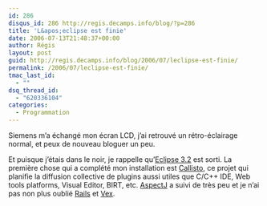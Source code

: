 ```yaml
---
id: 286
disqus_id: 286 http://regis.decamps.info/blog/?p=286
title: 'L&apos;eclipse est finie'
date: 2006-07-13T21:48:37+00:00
author: Régis
layout: post
guid: http://regis.decamps.info/blog/2006/07/leclipse-est-finie/
permalink: /2006/07/leclipse-est-finie/
tmac_last_id:
  - ""
dsq_thread_id:
  - "620336104"
categories:
  - Programmation
---
```

Siemens m’a échangé mon écran LCD, j’ai retrouvé un rétro-éclairage normal, et peux de nouveau bloguer un peu.

Et puisque j’étais dans le noir, je rappelle qu’[Eclipse 3.2](http://www.eclipse.org) est sorti. La première chose qui a complété mon installation est [Callisto](http://wiki.eclipse.org/Callisto_Simultaneous_Release), ce projet qui planifie la diffusion collective de plugins aussi utiles que C/C++ IDE, Web tools platforms, Visual Editor, BIRT, etc. [AspectJ](http://www.eclipse.org/ajdt/) a suivi de très peu et je n’ai pas non plus oublié [Rails](http://rubyeclipse.sourceforge.net/index.rdt.html) et [Vex](http://vex.sourceforge.net/).
